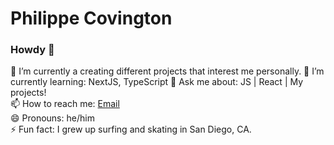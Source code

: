 # Philippe Covington


### Howdy 👋

🔭 I’m currently a creating different projects that interest me personally.
🌱 I’m currently learning: NextJS, TypeScript
💬 Ask me about: JS | React | My projects!<br>
📫 How to reach me: <a href="mailto:philippehcbusi@gmail.com">Email<a/><br>
😄 Pronouns: he/him<br>
⚡ Fun fact: I grew up surfing and skating in San Diego, CA.<br>
